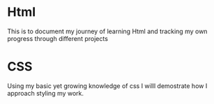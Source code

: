 # Html
This is to document my journey of learning Html and tracking my own progress through different projects 
# CSS
Using my basic yet growing knowledge of css I willl demostrate how I approach styling my work.
